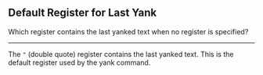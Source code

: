 ## Default Register for Last Yank

Which register contains the last yanked text when no register is specified?

---

The `"` (double quote) register contains the last yanked text. This is the default register used by the yank command.

